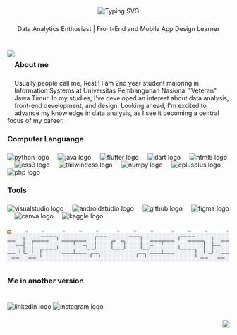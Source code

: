<div align="center">
  <img src="https://readme-typing-svg.herokuapp.com?font=Fira+Code&weight=500&size=24&pause=1000&color=FF69B4&center=true&vCenter=true&width=600&lines=Hi%2C+I+Am+Resti+Anggraini+%E2%9C%A8;Seeking+Internship+Opportunities;Data+Analytics+Enthusiast;Front-End+%26+Mobile+App+Design+Learner" alt="Typing SVG" />
</div>

###

<p align="center">Data Analytics Enthusiast | Front-End and Mobile App Design Learner</p>

###

<br clear="both">

<img align="left" height="150" src="https://i.pinimg.com/originals/5e/e0/cb/5ee0cbb531b8fab27efccf073e075965.gif"  />

###

<h3 align="left">About me</h3>

###

<p align="left">Usually people call me, Resti! I am 2nd year student majoring in Information Systems at Universitas Pembangunan Nasional "Veteran" Jawa Timur. In my studies, I've developed an interest about data analysis, front-end development, and design. Looking ahead, I'm excited to advance my knowledge in data analysis, as I see it becoming a central focus of my career.</p>

###

<h3 align="left">Computer Languange</h3>

###

<div align="left">
  <img src="https://cdn.jsdelivr.net/gh/devicons/devicon/icons/python/python-original.svg" height="40" alt="python logo"  />
  <img width="12" />
  <img src="https://cdn.jsdelivr.net/gh/devicons/devicon/icons/java/java-original.svg" height="40" alt="java logo"  />
  <img width="12" />
  <img src="https://cdn.jsdelivr.net/gh/devicons/devicon/icons/flutter/flutter-original.svg" height="40" alt="flutter logo"  />
  <img width="12" />
  <img src="https://cdn.jsdelivr.net/gh/devicons/devicon/icons/dart/dart-original.svg" height="40" alt="dart logo"  />
  <img width="12" />
  <img src="https://cdn.jsdelivr.net/gh/devicons/devicon/icons/html5/html5-original.svg" height="40" alt="html5 logo"  />
  <img width="12" />
  <img src="https://cdn.jsdelivr.net/gh/devicons/devicon/icons/css3/css3-original.svg" height="40" alt="css3 logo"  />
  <img width="12" />
  <img src="https://cdn.simpleicons.org/tailwindcss/06B6D4" height="40" alt="tailwindcss logo"  />
  <img width="12" />
  <img src="https://cdn.simpleicons.org/numpy/013243" height="40" alt="numpy logo"  />
  <img width="12" />
  <img src="https://cdn.jsdelivr.net/gh/devicons/devicon/icons/cplusplus/cplusplus-original.svg" height="40" alt="cplusplus logo"  />
  <img width="12" />
  <img src="https://cdn.jsdelivr.net/gh/devicons/devicon/icons/php/php-original.svg" height="40" alt="php logo"  />
</div>

###

<h3 align="left">Tools</h3>

###

<div align="left">
  <img src="https://cdn.jsdelivr.net/gh/devicons/devicon/icons/visualstudio/visualstudio-plain.svg" height="40" alt="visualstudio logo"  />
  <img width="12" />
  <img src="https://cdn.jsdelivr.net/gh/devicons/devicon/icons/androidstudio/androidstudio-original.svg" height="40" alt="androidstudio logo"  />
  <img width="12" />
  <img src="https://skillicons.dev/icons?i=github" height="40" alt="github logo"  />
  <img width="12" />
  <img src="https://skillicons.dev/icons?i=figma" height="40" alt="figma logo"  />
  <img width="12" />
  <img src="https://cdn.simpleicons.org/canva/00C4CC" height="40" alt="canva logo"  />
  <img width="12" />
  <img src="https://cdn.simpleicons.org/kaggle/20BEFF" height="40" alt="kaggle logo"  />
</div>

###

<picture>
  <source media="(prefers-color-scheme: dark)" srcset="https://raw.githubusercontent.com/rstiannr/rstiannr/output/pacman-contribution-graph-dark.svg">
  <source media="(prefers-color-scheme: light)" srcset="https://raw.githubusercontent.com/rstiannr/rstiannr/output/pacman-contribution-graph.svg">
  <img alt="pacman contribution graph" src="https://raw.githubusercontent.com/rstiannr/rstiannr/output/pacman-contribution-graph.svg">
</picture>

###

<h3 align="left">Me in another version</h3>

###

<br clear="both">

<div align="left">
  <img src="https://raw.githubusercontent.com/maurodesouza/profile-readme-generator/master/src/assets/icons/social/linkedin/default.svg" width="40" height="30" alt="linkedin logo"  />
  <img src="https://raw.githubusercontent.com/maurodesouza/profile-readme-generator/master/src/assets/icons/social/instagram/default.svg" width="40" height="30" alt="instagram logo"  />
</div>

###

<div align="right">
  <img src="https://visitor-badge.laobi.icu/badge?page_id=rstiannr.rstiannr&left_color=deeppink&right_color=darkgrey&left_text=See"  />
</div>

###
